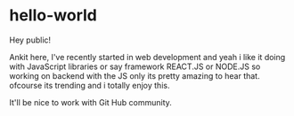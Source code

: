 # hello-world

Hey public!

Ankit here, I've recently started in web development and yeah i like it doing with JavaScript libraries or say framework REACT.JS or NODE.JS so working on backend with the JS only its pretty amazing to hear that. ofcourse its trending and i totally enjoy this.

It'll be nice to work with Git Hub community.
